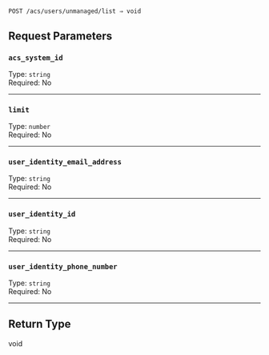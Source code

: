 # 

```
POST /acs/users/unmanaged/list ⇒ void
```



## Request Parameters

### `acs_system_id`

Type: `string`\
Required: No



---

### `limit`

Type: `number`\
Required: No



---

### `user_identity_email_address`

Type: `string`\
Required: No



---

### `user_identity_id`

Type: `string`\
Required: No



---

### `user_identity_phone_number`

Type: `string`\
Required: No



---

## Return Type

void
